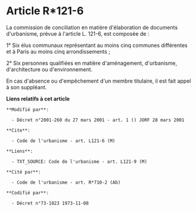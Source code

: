 # Article R*121-6

La commission de conciliation en matière d'élaboration de documents d'urbanisme, prévue à l'article L. 121-6, est composée
de :

1° Six élus communaux représentant au moins cinq communes différentes et à Paris au moins cinq arrondissements ;

2° Six personnes qualifiées en matière d'aménagement, d'urbanisme, d'architecture ou d'environnement.

En cas d'absence ou d'empêchement d'un membre titulaire, il est fait appel à son suppléant.

**Liens relatifs à cet article**

	**Modifié par**:

	  - Décret n°2001-260 du 27 mars 2001 - art. 1 () JORF 28 mars 2001

	**Cite**:

	  - Code de l'urbanisme - art. L121-6 (M)

	**Liens**:

	  - TXT_SOURCE: Code de l'urbanisme - art. L121-9 (M)

	**Cité par**:

	  - Code de l'urbanisme - art. R*710-2 (Ab)

	**Codifié par**:

	  - Décret n°73-1023 1973-11-08
